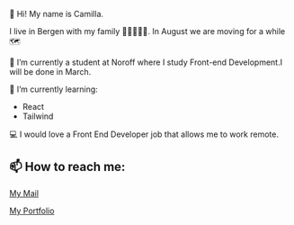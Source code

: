 👋 Hi! My name is Camilla.

I live in Bergen with my family 🙋👨👧👧👧. In August we are moving for a while 🗺

👀 I’m currently a student at Noroff where I study Front-end Development.I will be done in March.

🌱 I’m currently learning:

- React
- Tailwind

💻 I would love a Front End Developer job that allows me to work remote.


## 📫 How to reach me:

<a href="mailto:hornikkene@gmail.com?">My Mail</a> 

<a href="https://portfoliocamillahorneland.netlify.app/">My Portfolio</a>




